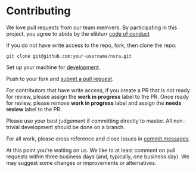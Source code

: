 # Contributing

We love pull requests from our team memvers. By participating in this project, you
agree to abide by the eliblurr [code of conduct](https://github.com/eliblurr/nsra/compare/)

If you do not have write access to the repo, fork, then clone the repo:

    git clone git@github.com:your-username/nsra.git

Set up your machine for [development](https://github.com/eliblurr/nsra/blob/master/readme.md).

Push to your fork and [submit a pull request](https://github.com/eliblurr/nsra/compare/).

For contributors that have write access, if you create a PR that is not
ready for review, please assign the **work in progress** label to the PR. Once ready
for review, please remove **work in progress** label and assign the **needs review**
label to the PR.

Please use your best judgement if committing directly to master. All non-trivial development
should be done on a branch.

For all work, please cross reference and close issues in
[commit messages](https://help.github.com/articles/closing-issues-via-commit-messages/).

At this point you're waiting on us. We like to at least comment on pull requests
within three business days (and, typically, one business day). We may suggest
some changes or improvements or alternatives.
